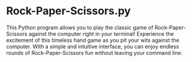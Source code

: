 # Rock-Paper-Scissors.py
This Python program allows you to play the classic game of Rock-Paper-Scissors against the computer right in your terminal! Experience the excitement of this timeless hand game as you pit your wits against the computer. With a simple and intuitive interface, you can enjoy endless rounds of Rock-Paper-Scissors fun without leaving your command line.
